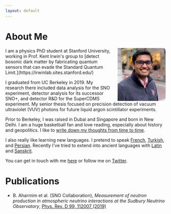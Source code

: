 ```yaml
---
layout: default
---
```

<!---
Text can be **bold**, _italic_, or ~~strikethrough~~.

[Link to another page](./another-page.html)

There should be whitespace between paragraphs.

There should be whitespace between paragraphs. We recommend including a README, or a file with information about your project.
--->
# About Me


<!--<img style="position:absolute; LEFT:78% " width="205" height="308" src="./goodpic.jpg"> -->
<img align="right" src="./dp.jpg" style="max-width:30%; border-radius:5%; padding-left: 20px;">
I am a physics PhD student at Stanford University, working in Prof. Kent Irwin's group to [detect bosonic dark matter by fabricating quantum sensors that can
evade the Standard Quantum Limit.](https://irwinlab.sites.stanford.edu/)

I graduated from UC Berkeley in 2019. My research there included data analysis for the SNO
experiment, detector analysis for its successor SNO+, and detector R&D for the SuperCDMS experiment. My senior thesis focused on precision detection of vacuum ultraviolet (VUV) photons for
future liquid argon scintillator experiments.

Prior to Berkeley, I was raised in Dubai and Singapore and born in New Delhi. I am a huge basketball fan and love reading, especially about history and geopolitics.
I like to [write down my thoughts from time to time](./writings.md).

I also really like learning new languages. 
I pretend to speak [French](./index-fr.md), [Turkish](./index-tr.md), and [Persian](./translation/shahnameh/shahnameh_blog.md). Recently I've tried to extend into ancient languages with
[Latin](./index-lt.md) and [Sanskrit](./translation/gita/gita.md).

You can get in touch with me [here](mailto:joesingh@stanford.edu)
or follow me on [Twitter](https://twitter.com/SinghJyotirmai).


<!--
| वीर Masculine a-stem | Single | Dual | Plural |
|:-:|:-:|:-:|:-:|
| Nominative | वीर:<br>vīráḥ | वीरौ<br>vīraú | वीरा:<br>vīrā́ḥ |
| Accusative | वीरम्<br>vīrám | वीरौ<br>vīraú | वीरान्<br>vīrā́n |
| Instrumentative | वीरेण<br>vīréṇa |  वीराेेभ्याम्<br>vīrā́bhyām | वीरै:<br>vīraíḥ |
| Dative | वीराय<br>vīrā́ya | वीराभ्याम्<br>vīrā́bhyām | वीरेभ्य:<br>vīrébhyaḥ |
| Ablative | वीरात्<br>vīrā́t | वीराभ्याम्<br>vīrā́bhyām | वीरेभ्य:<br>vīrébhyaḥ |
| Genitive | वीरस्य<br>vīrásya | वीयो:<br>vīráyoḥ | वीराणाम्<br>vīrā́ṇām |
| Locative | वीरे<br>vīré | वीरयो:<br>vīráyoḥ | वीरेषु<br>vīréṣu |
| Vocative | वीर<br>vī́ra | वीरौ<br>vīraú | वीरा:<br>vīrā́ḥ |
-->
# Publications

* B. Aharmim et al. (SNO Collaboration), _Measurement of neutron production in atmospheric neutrino interactions at the Sudbury Neutrino Observatory_,
  [Phys. Rev. D 99, 112007 (2019)](https://journals.aps.org/prd/abstract/10.1103/PhysRevD.99.112007)

<!---
## Header 2

> This is a blockquote following a header.
>
> When something is important enough, you do it even if the odds are not in your favor.

### Header 3

```js
// Javascript code with syntax highlighting.
var fun = function lang(l) {
  dateformat.i18n = require('./lang/' + l)
  return true;
}
```

```ruby
# Ruby code with syntax highlighting
GitHubPages::Dependencies.gems.each do |gem, version|
  s.add_dependency(gem, "= #{version}")
end
```

#### Header 4

*   This is an unordered list following a header.
*   This is an unordered list following a header.
*   This is an unordered list following a header.

##### Header 5

1.  This is an ordered list following a header.
2.  This is an ordered list following a header.
3.  This is an ordered list following a header.

###### Header 6

| head1        | head two          | three |
|:-------------|:------------------|:------|
| ok           | good swedish fish | nice  |
| out of stock | good and plenty   | nice  |
| ok           | good `oreos`      | hmm   |
| ok           | good `zoute` drop | yumm  |

### There's a horizontal rule below this.

* * *

### Here is an unordered list:

*   Item foo
*   Item bar
*   Item baz
*   Item zip

### And an ordered list:

1.  Item one
1.  Item two
1.  Item three
1.  Item four

### And a nested list:

- level 1 item
  - level 2 item
  - level 2 item
    - level 3 item
    - level 3 item
- level 1 item
  - level 2 item
  - level 2 item
  - level 2 item
- level 1 item
  - level 2 item
  - level 2 item
- level 1 item

### Small image

![Octocat](https://assets-cdn.github.com/images/icons/emoji/octocat.png)

### Large image

![Branching](https://guides.github.com/activities/hello-world/branching.png)


### Definition lists can be used with HTML syntax.

<dl>
<dt>Name</dt>
<dd>Godzilla</dd>
<dt>Born</dt>
<dd>1952</dd>
<dt>Birthplace</dt>
<dd>Japan</dd>
<dt>Color</dt>
<dd>Green</dd>
</dl>

```
Long, single-line code blocks should not wrap. They should horizontally scroll if they are too long. This line should be long enough to demonstrate this.
```

```
The final element.
```
--->
